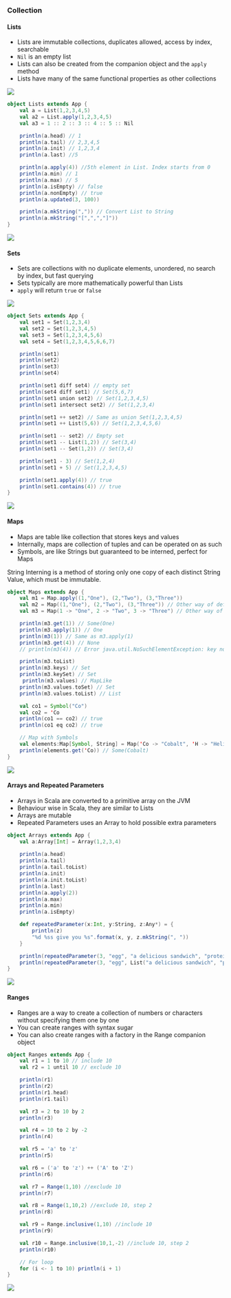 ### Collection

#### Lists

* Lists are immutable collections, duplicates allowed, access by index, searchable
* `Nil` is an empty list
* Lists can also be created from the companion object and the `apply` method
* Lists have many of the same functional properties as other collections

![](/assets/Lists_1.png)

```scala
object Lists extends App {
    val a = List(1,2,3,4,5)
    val a2 = List.apply(1,2,3,4,5)
    val a3 = 1 :: 2 :: 3 :: 4 :: 5 :: Nil

    println(a.head) // 1
    println(a.tail) // 2,3,4,5
    println(a.init) // 1,2,3,4
    println(a.last) //5

    println(a.apply(4)) //5th element in List. Index starts from 0
    println(a.min) // 1
    println(a.max) // 5
    println(a.isEmpty) // false
    println(a.nonEmpty) // true
    println(a.updated(3, 100))

    println(a.mkString(",")) // Convert List to String
    println(a.mkString("[",",","]"))
}
```

![](/assets/Lists_2.png)

#### Sets

* Sets are collections with no duplicate elements, unordered, no search by index, but fast querying
* Sets typically are more mathematically powerful than Lists
* `apply` will return `true` or `false`

![](/assets/Sets_1.png)

```scala
object Sets extends App {
    val set1 = Set(1,2,3,4)
    val set2 = Set(1,2,3,4,5)
    val set3 = Set(1,2,3,4,5,6)
    val set4 = Set(1,2,3,4,5,6,6,7)

    println(set1)
    println(set2)
    println(set3)
    println(set4)

    println(set1 diff set4) // empty set
    println(set4 diff set1) // Set(5,6,7)
    println(set1 union set2) // Set(1,2,3,4,5)
    println(set1 intersect set2) // Set(1,2,3,4)

    println(set1 ++ set2) // Same as union Set(1,2,3,4,5)
    println(set1 ++ List(5,6)) // Set(1,2,3,4,5,6)

    println(set1 -- set2) // Empty set
    println(set1 -- List(1,2)) // Set(3,4)
    println(set1 -- Set(1,2)) // Set(3,4)

    println(set1 - 3) // Set(1,2,4)
    println(set1 + 5) // Set(1,2,3,4,5)

    println(set1.apply(4)) // true
    println(set1.contains(4)) // true
}
```

![](/assets/Sets_2.png)

#### Maps

* Maps are table like collection that stores keys and values
* Internally, maps are collection of tuples and can be operated on as such
* Symbols, are like Strings but guaranteed to be interned, perfect for Maps

String Interning is a method of storing only one copy of each distinct String Value, which must be immutable.

```scala
object Maps extends App {
    val m1 = Map.apply((1,"One"), (2,"Two"), (3,"Three"))
    val m2 = Map((1,"One"), (2,"Two"), (3,"Three")) // Other way of defining map
    val m3 = Map(1 -> "One", 2 -> "Two", 3 -> "Three") // Other way of defining map

    println(m3.get(1)) // Some(One)
    println(m3.apply(1)) // One
    println(m3(1)) // Same as m3.apply(1)
    println(m3.get(4)) // None
    // println(m3(4)) // Error java.util.NoSuchElementException: key not found: 4

    println(m3.toList)
    println(m3.keys) // Set
    println(m3.keySet) // Set
     println(m3.values) // MapLike
    println(m3.values.toSet) // Set
    println(m3.values.toList) // List

    val co1 = Symbol("Co")
    val co2 = 'Co
    println(co1 == co2) // true
    println(co1 eq co2) // true

    // Map with Symbols
    val elements:Map[Symbol, String] = Map('Co -> "Cobalt", 'H -> "Helium", 'Pb -> "Lead")
    println(elements.get('Co)) // Some(Cobalt)
}
```

![](/assets/Maps_1.png)

#### Arrays and Repeated Parameters

* Arrays in Scala are converted to a primitive array on the JVM
* Behaviour wise in Scala, they are similar to Lists
* Arrays are mutable
* Repeated Parameters uses an Array to hold possible extra parameters

```scala
object Arrays extends App {
	val a:Array[Int] = Array(1,2,3,4)
	
	println(a.head)
	println(a.tail)
	println(a.tail.toList)
	println(a.init)
	println(a.init.toList)
	println(a.last)
	println(a.apply(2))
	println(a.max)
	println(a.min)
	println(a.isEmpty)

	def repeatedParameter(x:Int, y:String, z:Any*) = {
		println(z)
		"%d %ss give you %s".format(x, y, z.mkString(", "))
	}

	println(repeatedParameter(3, "egg", "a delicious sandwich", "protein", "high cholestrol"))
	println(repeatedParameter(3, "egg", List("a delicious sandwich", "protein", "high cholestrol"):_*))
}
```

![](/assets/Arrays.png)

#### Ranges

* Ranges are a way to create a collection of numbers or characters without specifying them one by one
* You can create ranges with syntax sugar
* You can also create ranges with a factory in the Range companion object

```scala
object Ranges extends App {
	val r1 = 1 to 10 // include 10
	val r2 = 1 until 10 // exclude 10

	println(r1)
	println(r2)
	println(r1.head)
	println(r1.tail)

	val r3 = 2 to 10 by 2
	println(r3)

	val r4 = 10 to 2 by -2
	println(r4)

	val r5 = 'a' to 'z'
	println(r5)

	val r6 = ('a' to 'z') ++ ('A' to 'Z')
	println(r6)

	val r7 = Range(1,10) //exclude 10
	println(r7)

	val r8 = Range(1,10,2) //exclude 10, step 2
	println(r8)

	val r9 = Range.inclusive(1,10) //include 10
	println(r9)

	val r10 = Range.inclusive(10,1,-2) //include 10, step 2
	println(r10)

	// For loop
	for (i <- 1 to 10) println(i + 1)
}
```

![](/assets/Ranges.png)



